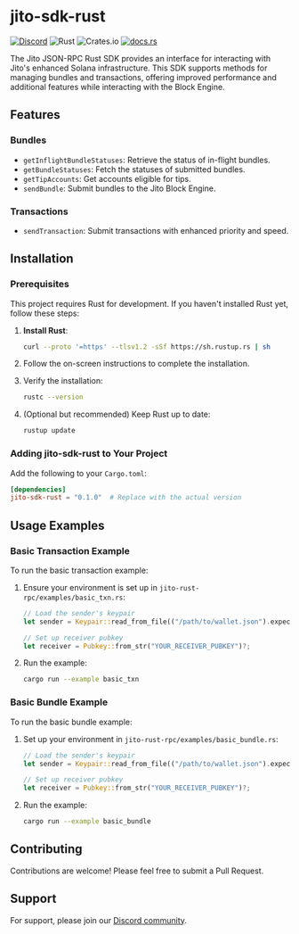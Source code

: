 # jito-sdk-rust

[![Discord](https://img.shields.io/discord/938287290806042626?label=Discord&logo=discord&style=flat&color=7289DA)](https://discord.gg/jTSmEzaR)
![Rust](https://img.shields.io/badge/Rust-Language-orange?logo=rust)
![Crates.io](https://img.shields.io/crates/v/jito_sdk_rust?label=crates.io&logo=rust)
[![docs.rs](https://img.shields.io/badge/docs.rs-jito_sdk_rust-blue?logo=rust)](https://docs.rs/jito-sdk-rust/0.1.0/jito_sdk_rust/)

The Jito JSON-RPC Rust SDK provides an interface for interacting with Jito's enhanced Solana infrastructure. This SDK supports methods for managing bundles and transactions, offering improved performance and additional features while interacting with the Block Engine.

## Features

### Bundles
- `getInflightBundleStatuses`: Retrieve the status of in-flight bundles.
- `getBundleStatuses`: Fetch the statuses of submitted bundles.
- `getTipAccounts`: Get accounts eligible for tips.
- `sendBundle`: Submit bundles to the Jito Block Engine.

### Transactions
- `sendTransaction`: Submit transactions with enhanced priority and speed.

## Installation

### Prerequisites

This project requires Rust for development. If you haven't installed Rust yet, follow these steps:

1. **Install Rust**:
   ```bash
   curl --proto '=https' --tlsv1.2 -sSf https://sh.rustup.rs | sh
   ```

2. Follow the on-screen instructions to complete the installation.

3. Verify the installation:
   ```bash
   rustc --version
   ```

4. (Optional but recommended) Keep Rust up to date:
   ```bash
   rustup update
   ```

### Adding jito-sdk-rust to Your Project

Add the following to your `Cargo.toml`:

```toml
[dependencies]
jito-sdk-rust = "0.1.0"  # Replace with the actual version
```

## Usage Examples

### Basic Transaction Example

To run the basic transaction example:

1. Ensure your environment is set up in `jito-rust-rpc/examples/basic_txn.rs`:

   ```rust
   // Load the sender's keypair
   let sender = Keypair::read_from_file(("/path/to/wallet.json").expect("Failed to read wallet file");

   // Set up receiver pubkey
   let receiver = Pubkey::from_str("YOUR_RECEIVER_PUBKEY")?;
   ```

2. Run the example:
   ```bash
   cargo run --example basic_txn
   ```

### Basic Bundle Example

To run the basic bundle example:

1. Set up your environment in `jito-rust-rpc/examples/basic_bundle.rs`:

   ```rust
   // Load the sender's keypair
   let sender = Keypair::read_from_file(("/path/to/wallet.json").expect("Failed to read wallet file");

   // Set up receiver pubkey
   let receiver = Pubkey::from_str("YOUR_RECEIVER_PUBKEY")?;
   ```

2. Run the example:
   ```bash
   cargo run --example basic_bundle
   ```

## Contributing

Contributions are welcome! Please feel free to submit a Pull Request.

## Support

For support, please join our [Discord community](https://discord.gg/jTSmEzaR).
